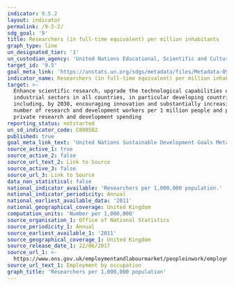 ```yaml
---
indicator: 9.5.2
layout: indicator
permalink: /9-5-2/
sdg_goal: '9'
title: Researchers (in full-time equivalent) per million inhabitants
graph_type: line
un_designated_tier: '1'
un_custodian_agency: 'United Nations Educational, Scientific and Cultural Organization (UNESCO)'
target_id: '9.5'
goal_meta_link: 'https://unstats.un.org/sdgs/metadata/files/Metadata-09-05-02.pdf'
indicator_name: Researchers (in full-time equivalent) per million inhabitants
target: >-
  Enhance scientific research, upgrade the technological capabilities of
  industrial sectors in all countries, in particular developing countries,
  including, by 2030, encouraging innovation and substantially increasing the
  number of research and development workers per 1 million people and public and
  private research and development spending
reporting_status: notstarted
un_sd_indicator_code: C090502
published: true
goal_meta_link_text: 'United Nations Sustainable Development Goals Metadata: 9.5.2'
source_active_1: true
source_active_2: false
source_url_text_2: Link to Source
source_active_3: false
source_url_3: Link to Source
data_non_statistical: false
national_indicator_available: 'Researchers per 1,000,000 population.'
national_indicator_periodicity: Annual
national_earliest_available_data: '2011'
national_geographical_coverage: United Kingdom
computation_units: 'Number per 1,000,000'
source_organisation_1: Office of National Statistics
source_periodicity_1: Annual
source_earliest_available_1: '2011'
source_geographical_coverage_1: United Kingdom
source_release_date_1: 22/06/2017
source_url_1: >-
  https://www.ons.gov.uk/employmentandlabourmarket/peopleinwork/employmentandemployeetypes/datasets/employmentbyoccupationemp04
source_url_text_1: Employment by occupation
graph_title: 'Researchers per 1,000,000 population'
---
```



